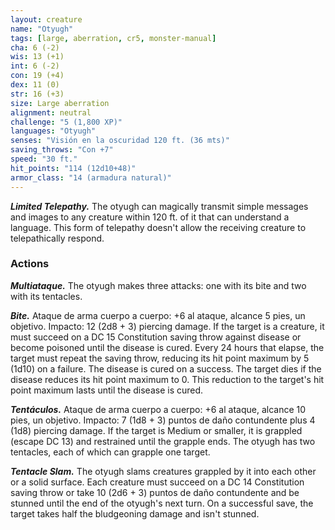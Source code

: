 ```yaml
---
layout: creature
name: "Otyugh"
tags: [large, aberration, cr5, monster-manual]
cha: 6 (-2)
wis: 13 (+1)
int: 6 (-2)
con: 19 (+4)
dex: 11 (0)
str: 16 (+3)
size: Large aberration
alignment: neutral
challenge: "5 (1,800 XP)"
languages: "Otyugh"
senses: "Visión en la oscuridad 120 ft. (36 mts)"
saving_throws: "Con +7"
speed: "30 ft."
hit_points: "114 (12d10+48)"
armor_class: "14 (armadura natural)"
---
```


***Limited Telepathy.*** The otyugh can magically transmit simple messages and images to any creature within 120 ft. of it that can understand a language. This form of telepathy doesn't allow the receiving creature to telepathically respond.

### Actions

***Multiataque.*** The otyugh makes three attacks: one with its bite and two with its tentacles.

***Bite.*** Ataque de arma cuerpo a cuerpo: +6 al ataque, alcance 5 pies, un objetivo. Impacto: 12 (2d8 + 3) piercing damage. If the target is a creature, it must succeed on a DC 15 Constitution saving throw against disease or become poisoned until the disease is cured. Every 24 hours that elapse, the target must repeat the saving throw, reducing its hit point maximum by 5 (1d10) on a failure. The disease is cured on a success. The target dies if the disease reduces its hit point maximum to 0. This reduction to the target's hit point maximum lasts until the disease is cured.

***Tentáculos.*** Ataque de arma cuerpo a cuerpo: +6 al ataque, alcance 10 pies, un objetivo. Impacto: 7 (1d8 + 3) puntos de daño contundente plus 4 (1d8) piercing damage. If the target is Medium or smaller, it is grappled (escape DC 13) and restrained until the grapple ends. The otyugh has two tentacles, each of which can grapple one target.

***Tentacle Slam.*** The otyugh slams creatures grappled by it into each other or a solid surface. Each creature must succeed on a DC 14 Constitution saving throw or take 10 (2d6 + 3) puntos de daño contundente and be stunned until the end of the otyugh's next turn. On a successful save, the target takes half the bludgeoning damage and isn't stunned.